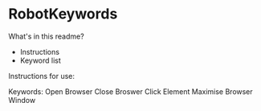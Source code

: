 # RobotKeywords
What's in this readme?
* Instructions
* Keyword list

Instructions for use:



Keywords:
Open Browser
Close Broswer
Click Element
Maximise Browser Window
